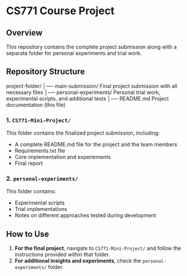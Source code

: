 # CS771 Course Project

## Overview
This repository contains the complete project submission along with a separate folder for personal experiments and trial work.

## Repository Structure
project-folder/
│── main-submission/      Final project submission with all necessary files
│── personal-experiments/  Personal trial work, experimental scripts, and additional tests
│── README.md             Project documentation (this file)

### 1. `CS771-Mini-Project/`
This folder contains the finalized project submission, including:
- A complete README.md file for the project and the team members
- Requirements.txt file
- Core implementation and experiements
- Final report

### 2. `personal-experiments/`
This folder contains:
- Experimental scripts
- Trial implementations
- Notes on different approaches tested during development

## How to Use
1. **For the final project**, navigate to `CS771-Mini-Project/` and follow the instructions provided within that folder.
2. **For additional insights and experiments**, check the `personal-experiments/` folder.

